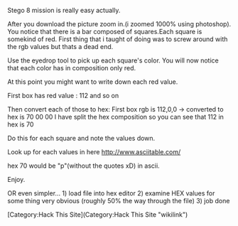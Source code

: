 Stego 8 mission is really easy actually.

After you download the picture zoom in.(i zoomed 1000% using photoshop).
You notice that there is a bar composed of squares.Each square is
somekind of red. First thing that i taught of doing was to screw around
with the rgb values but thats a dead end.

Use the eyedrop tool to pick up each square's color. You will now notice
that each color has in composition only red.

At this point you might want to write down each red value.

First box has red value : 112 and so on

Then convert each of those to hex: First box rgb is 112,0,0 -\>
converted to hex is 70 00 00 I have split the hex composition so you can
see that 112 in hex is 70

Do this for each square and note the values down.

Look up for each values in here <http://www.asciitable.com/>

hex 70 would be "p"(without the quotes xD) in ascii.

Enjoy.

OR even simpler... 1) load file into hex editor 2) examine HEX values
for some thing very obvious (roughly 50% the way through the file) 3)
job done

[Category:Hack This Site](Category:Hack This Site "wikilink")
